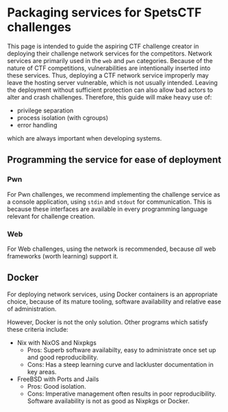 # Packaging services for SpetsCTF challenges
This page is intended to guide the aspiring CTF challenge creator in
deploying their challenge network services for the competitors. Network
services are primarily used in the `web` and `pwn` categories. Because of
the nature of CTF competitions, vulnerabilities are intentionally inserted
into these services.  Thus, deploying a CTF network service improperly may
leave the hosting server vulnerable, which is not usually intended. Leaving
the deployment without sufficient protection can also allow bad actors to
alter and crash challenges. Therefore, this guide will make heavy use of:

- privilege separation
- process isolation (with cgroups)
- error handling

which are always important when developing systems.

## Programming the service for ease of deployment

### Pwn
For Pwn challenges, we recommend implementing the challenge service as a
console application, using `stdin` and `stdout` for communication. This is
because these interfaces are available in every programming language relevant
for challenge creation.

### Web
For Web challenges, using the network is recommended, because _all_ web
frameworks (worth learning) support it. 

## Docker
For deploying network services, using Docker containers is an appropriate
choice, because of its mature tooling, software availability and relative
ease of administration.

However, Docker is not the only solution. Other programs which satisfy these criteria include:

- Nix with NixOS and Nixpkgs
  - Pros: Superb software availabilty, easy to administrate once set up and good reproducibility.
  - Cons: Has a steep learning curve and lackluster documentation in key areas.
- FreeBSD with Ports and Jails
  - Pros: Good isolation.
  - Cons: Imperative management often results in poor reproducibility. Software availability is not as good as Nixpkgs or Docker.
